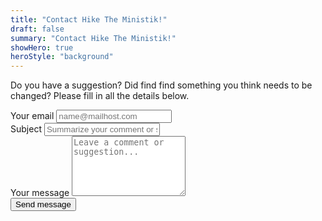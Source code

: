 ```yaml
---
title: "Contact Hike The Ministik!"
draft: false
summary: "Contact Hike The Ministik!"
showHero: true
heroStyle: "background"
---
```

<script src="https://www.google.com/recaptcha/api.js?render=6LfhI10rAAAAAPjMj_r7RycX5lBBzy3n08XckxJI"></script>
<script>
  function onSubmit(event) {
    event.preventDefault(); // Prevent default form submission
    grecaptcha.ready(function() {
      grecaptcha.execute('6LfhI10rAAAAAPjMj_r7RycX5lBBzy3n08XckxJI', {action: 'submit'}).then(function(token) {
        // Add the token to a hidden input field in your form
        document.getElementById('g-recaptcha-response').value = token;
        // Now submit your form
        document.getElementById("contact-form").submit(); // Give your form an ID
      });
    });
  }
</script>
<section class="bg-white dark:bg-gray-900">
  <div class="px-4 mx-auto max-w-screen-md">
      <p class="mb-8 lg:mb-8 font-light text-center text-gray-500 dark:text-gray-400 sm:text-xl">Do you have a suggestion? Did find find something you think needs to be changed? Please fill in all the details below.</p>
     <form id="HikeTheMinistik-contact-form" name="HikeTheMinistik Contact Form" action="#" class="space-y-8" netlify onsubmit="onSubmit(event)">
          <div>
              <label for="email" class="block mb-2 text-sm font-medium text-gray-900 dark:text-gray-300">Your email</label>
              <input type="email" id="email" class="prose shadow-sm bg-gray-50 border border-gray-300 text-gray-900 text-sm rounded-lg focus:ring-primary-500 focus:border-primary-500 block w-full p-2.5 dark:bg-gray-700 dark:border-gray-600 dark:placeholder-gray-400 dark:text-white dark:focus:ring-primary-500 dark:focus:border-primary-500 dark:shadow-sm-light" placeholder="name@mailhost.com" required>
          </div>
          <div>
              <label for="subject" class="block mb-2 text-sm font-medium text-gray-900 dark:text-gray-300">Subject</label>
              <input type="text" id="subject" class="prose block p-3 w-full text-sm text-gray-900 bg-gray-50 rounded-lg border border-gray-300 shadow-sm focus:ring-primary-500 focus:border-primary-500 dark:bg-gray-700 dark:border-gray-600 dark:placeholder-gray-400 dark:text-white dark:focus:ring-primary-500 dark:focus:border-primary-500 dark:shadow-sm-light" placeholder="Summarize your comment or suggestion..." required>
          </div>
          <div class="sm:col-span-2">
              <label for="message" class="block mb-2 text-sm font-medium text-gray-900 dark:text-gray-400">Your message</label>
              <textarea id="message" rows="6" class="prose block p-2.5 w-full text-sm text-gray-900 bg-gray-50 rounded-lg shadow-sm border border-gray-300 focus:ring-primary-500 focus:border-primary-500 dark:bg-gray-700 dark:border-gray-600 dark:placeholder-gray-400 dark:text-white dark:focus:ring-primary-500 dark:focus:border-primary-500" placeholder="Leave a comment or suggestion..."></textarea>
          </div>
          <input type="hidden" id="g-recaptcha-response" name="g-recaptcha-response">
          <button type="submit" class="py-3 px-5 text-sm font-medium text-center text-white rounded-lg bg-primary-700 sm:w-fit hover:bg-primary-800 focus:ring-4 focus:outline-none focus:ring-primary-300 dark:bg-primary-600 dark:hover:bg-primary-700 dark:focus:ring-primary-800">Send message</button>
      </form>
  </div>
</section>